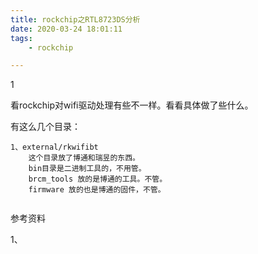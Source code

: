 ```yaml
---
title: rockchip之RTL8723DS分析
date: 2020-03-24 18:01:11
tags:
	- rockchip

---
```


1

看rockchip对wifi驱动处理有些不一样。看看具体做了些什么。

有这么几个目录：

```
1、external/rkwifibt
	这个目录放了博通和瑞昱的东西。
	bin目录是二进制工具的，不用管。
	brcm_tools 放的是博通的工具。不管。
	firmware 放的也是博通的固件，不管。
	
```



参考资料

1、

